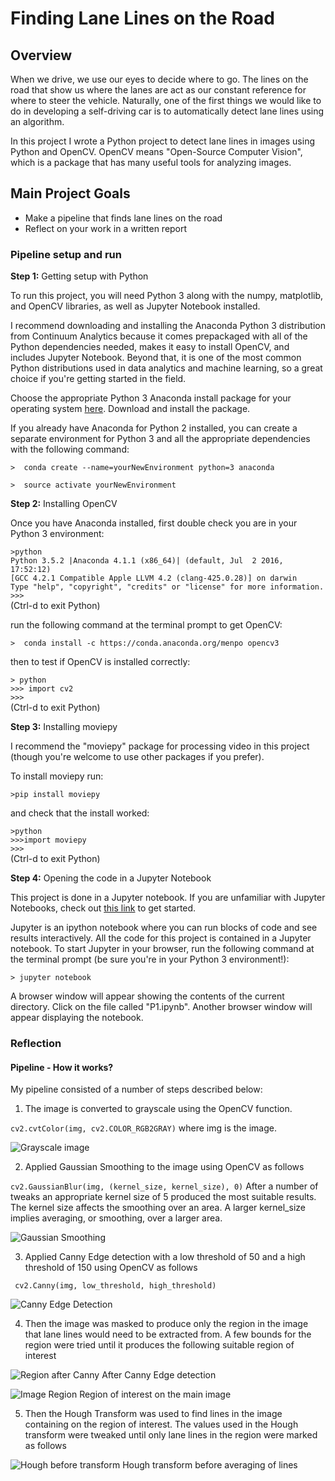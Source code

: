# Finding Lane Lines on the Road

## Overview

When we drive, we use our eyes to decide where to go.  The lines on the road that show us where the lanes are act as our constant reference for where to steer the vehicle.  Naturally, one of the first things we would like to do in developing a self-driving car is to automatically detect lane lines using an algorithm.

In this project I wrote a Python project to detect lane lines in images using Python and OpenCV.  OpenCV means "Open-Source Computer Vision", which is a package that has many useful tools for analyzing images.


## Main Project Goals
* Make a pipeline that finds lane lines on the road
* Reflect on your work in a written report

### Pipeline setup and run

**Step 1:** Getting setup with Python

To run this project, you will need Python 3 along with the numpy, matplotlib, and OpenCV libraries, as well as Jupyter Notebook installed. 

I recommend downloading and installing the Anaconda Python 3 distribution from Continuum Analytics because it comes prepackaged with all of the Python dependencies needed, makes it easy to install OpenCV, and includes Jupyter Notebook.  Beyond that, it is one of the most common Python distributions used in data analytics and machine learning, so a great choice if you're getting started in the field.

Choose the appropriate Python 3 Anaconda install package for your operating system <A HREF="https://www.continuum.io/downloads" target="_blank">here</A>. Download and install the package.

If you already have Anaconda for Python 2 installed, you can create a separate environment for Python 3 and all the appropriate dependencies with the following command:

`>  conda create --name=yourNewEnvironment python=3 anaconda`

`>  source activate yourNewEnvironment`

**Step 2:** Installing OpenCV

Once you have Anaconda installed, first double check you are in your Python 3 environment:

`>python`    
`Python 3.5.2 |Anaconda 4.1.1 (x86_64)| (default, Jul  2 2016, 17:52:12)`  
`[GCC 4.2.1 Compatible Apple LLVM 4.2 (clang-425.0.28)] on darwin`  
`Type "help", "copyright", "credits" or "license" for more information.`  
`>>>`   
(Ctrl-d to exit Python)

run the following command at the terminal prompt to get OpenCV:

`>  conda install -c https://conda.anaconda.org/menpo opencv3`

then to test if OpenCV is installed correctly:

`> python`  
`>>> import cv2`  
`>>>`  
(Ctrl-d to exit Python)

**Step 3:** Installing moviepy  

I recommend the "moviepy" package for processing video in this project (though you're welcome to use other packages if you prefer).  

To install moviepy run:

`>pip install moviepy`  

and check that the install worked:

`>python`  
`>>>import moviepy`  
`>>>`  
(Ctrl-d to exit Python)

**Step 4:** Opening the code in a Jupyter Notebook

This project is done in a Jupyter notebook. If you are unfamiliar with Jupyter Notebooks, check out <A HREF="https://jupyter-notebook-beginner-guide.readthedocs.io/en/latest/" target="_blank">this link</A> to get started.

Jupyter is an ipython notebook where you can run blocks of code and see results interactively.  All the code for this project is contained in a Jupyter notebook. To start Jupyter in your browser, run the following command at the terminal prompt (be sure you're in your Python 3 environment!):

`> jupyter notebook`

A browser window will appear showing the contents of the current directory.  Click on the file called "P1.ipynb".  Another browser window will appear displaying the notebook.

### Reflection

#### Pipeline - How it works?

My pipeline consisted of a number of steps described below:

1. The image is converted to grayscale using the OpenCV function. 

` cv2.cvtColor(img, cv2.COLOR_RGB2GRAY) ` where img is the image.

![Grayscale image](https://raw.githubusercontent.com/JavonDavis/Lane-Line-Finder/master/test_images/sample_gray.png)

2. Applied Gaussian Smoothing to the image using OpenCV as follows

` cv2.GaussianBlur(img, (kernel_size, kernel_size), 0) ` After a number of tweaks an appropriate kernel size of 5 produced the most suitable results. The kernel size affects the smoothing over an area. A larger kernel_size implies averaging, or smoothing, over a larger area.

![Gaussian Smoothing](https://raw.githubusercontent.com/JavonDavis/Lane-Line-Finder/master/test_images/sample_smoothed.png)

3. Applied Canny Edge detection with a low threshold of 50 and a high threshold of 150 using OpenCV as follows

` cv2.Canny(img, low_threshold, high_threshold)` 

![Canny Edge Detection](https://raw.githubusercontent.com/JavonDavis/Lane-Line-Finder/master/test_images/sample_canny_edge.png)

4. Then the image was masked to produce only the region in the image that lane lines would need to be extracted from. A few bounds for the region were tried until it produces the following suitable region of interest

![Region after Canny](https://raw.githubusercontent.com/JavonDavis/Lane-Line-Finder/master/test_images/sample_region_canny.png) After Canny Edge detection

![Image Region](https://raw.githubusercontent.com/JavonDavis/Lane-Line-Finder/master/test_images/sample_region_normal.png) Region of interest on the main image

5. Then the Hough Transform was used to find lines in the image containing on the region of interest. The values used in the Hough transform were tweaked until only lane lines in the region were marked as follows

![Hough before transform](https://raw.githubusercontent.com/JavonDavis/Lane-Line-Finder/master/test_images/sample_hough_before_average.png) Hough transform before averaging of lines

